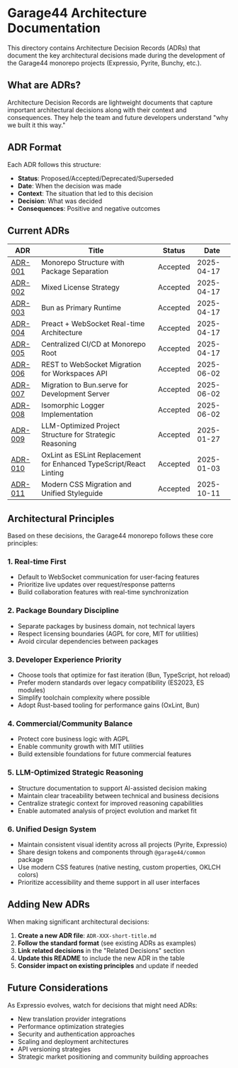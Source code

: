 # Garage44 Architecture Documentation

This directory contains Architecture Decision Records (ADRs) that document the key architectural decisions made during the development of the Garage44 monorepo projects (Expressio, Pyrite, Bunchy, etc.).

## What are ADRs?

Architecture Decision Records are lightweight documents that capture important architectural decisions along with their context and consequences. They help the team and future developers understand "why we built it this way."

## ADR Format

Each ADR follows this structure:
- **Status**: Proposed/Accepted/Deprecated/Superseded
- **Date**: When the decision was made
- **Context**: The situation that led to this decision
- **Decision**: What was decided
- **Consequences**: Positive and negative outcomes

## Current ADRs

| ADR | Title | Status | Date |
|-----|-------|--------|------|
| [ADR-001](./ADR-001-monorepo-package-separation.md) | Monorepo Structure with Package Separation | Accepted | 2025-04-17 |
| [ADR-002](./ADR-002-mixed-license-strategy.md) | Mixed License Strategy | Accepted | 2025-04-17 |
| [ADR-003](./ADR-003-bun-runtime-adoption.md) | Bun as Primary Runtime | Accepted | 2025-04-17 |
| [ADR-004](./ADR-004-preact-websocket-architecture.md) | Preact + WebSocket Real-time Architecture | Accepted | 2025-04-17 |
| [ADR-005](./ADR-005-centralized-ci-cd.md) | Centralized CI/CD at Monorepo Root | Accepted | 2025-04-17 |
| [ADR-006](./ADR-006-rest-to-websocket-migration.md) | REST to WebSocket Migration for Workspaces API | Accepted | 2025-06-02 |
| [ADR-007](./ADR-007-bun-serve-migration.md) | Migration to Bun.serve for Development Server | Accepted | 2025-06-02 |
| [ADR-008](./ADR-008-isomorphic-logger.md) | Isomorphic Logger Implementation | Accepted | 2025-06-02 |
| [ADR-009](./ADR-009-llm-optimized-project-structure.md) | LLM-Optimized Project Structure for Strategic Reasoning | Accepted | 2025-01-27 |
| [ADR-010](./ADR-010-oxlint-eslint-replacement.md) | OxLint as ESLint Replacement for Enhanced TypeScript/React Linting | Accepted | 2025-01-03 |
| [ADR-011](./ADR-011-modern-css-migration.md) | Modern CSS Migration and Unified Styleguide | Accepted | 2025-10-11 |

## Architectural Principles

Based on these decisions, the Garage44 monorepo follows these core principles:

### 1. **Real-time First**
- Default to WebSocket communication for user-facing features
- Prioritize live updates over request/response patterns
- Build collaboration features with real-time synchronization

### 2. **Package Boundary Discipline**
- Separate packages by business domain, not technical layers
- Respect licensing boundaries (AGPL for core, MIT for utilities)
- Avoid circular dependencies between packages

### 3. **Developer Experience Priority**
- Choose tools that optimize for fast iteration (Bun, TypeScript, hot reload)
- Prefer modern standards over legacy compatibility (ES2023, ES modules)
- Simplify toolchain complexity where possible
- Adopt Rust-based tooling for performance gains (OxLint, Bun)

### 4. **Commercial/Community Balance**
- Protect core business logic with AGPL
- Enable community growth with MIT utilities
- Build extensible foundations for future commercial features

### 5. **LLM-Optimized Strategic Reasoning**
- Structure documentation to support AI-assisted decision making
- Maintain clear traceability between technical and business decisions
- Centralize strategic context for improved reasoning capabilities
- Enable automated analysis of project evolution and market fit

### 6. **Unified Design System**
- Maintain consistent visual identity across all projects (Pyrite, Expressio)
- Share design tokens and components through `@garage44/common` package
- Use modern CSS features (native nesting, custom properties, OKLCH colors)
- Prioritize accessibility and theme support in all user interfaces

## Adding New ADRs

When making significant architectural decisions:

1. **Create a new ADR file**: `ADR-XXX-short-title.md`
2. **Follow the standard format** (see existing ADRs as examples)
3. **Link related decisions** in the "Related Decisions" section
4. **Update this README** to include the new ADR in the table
5. **Consider impact on existing principles** and update if needed

## Future Considerations

As Expressio evolves, watch for decisions that might need ADRs:
- New translation provider integrations
- Performance optimization strategies
- Security and authentication approaches
- Scaling and deployment architectures
- API versioning strategies
- Strategic market positioning and community building approaches